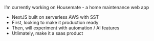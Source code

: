 
I’m currently working on Housemate - a home maintenance web app
- NextJS built on serverless AWS with SST
- First, looking to make it production ready
- Then, will experiment with automation / AI features 
- Utlimately, make it a saas product


<!--
**jackpink/jackpink** is a ✨ _special_ ✨ repository because its `README.md` (this file) appears on your GitHub profile.

Here are some ideas to get you started:

- 🔭 I’m currently working on ...
- 🌱 I’m currently learning ...
- 👯 I’m looking to collaborate on ...
- 🤔 I’m looking for help with ...
- 💬 Ask me about ...
- 📫 How to reach me: ...
- 😄 Pronouns: ...
- ⚡ Fun fact: ...
-->
